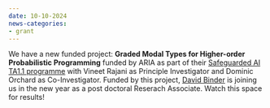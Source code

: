 ```yaml
---
date: 10-10-2024
news-categories:
- grant
---
```


We have a new funded project: __Graded Modal Types for Higher-order Probabilistic Programming__ funded by ARIA as part of their [Safeguarded AI TA1.1 programme](https://www.aria.org.uk/opportunity-spaces/mathematics-for-safe-ai/safeguarded-ai/) with Vineet Rajani as Principle Investigator and Dominic Orchard as Co-Investigator.
Funded by this project, [David Binder](https://binderdavid.github.io/) is joining us in the new year as a post doctoral Reserach Associate. Watch this space for results!
